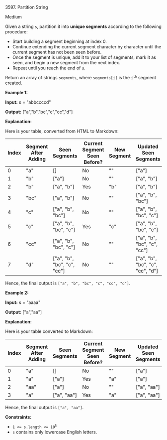 3597\. Partition String

Medium

Given a string `s`, partition it into **unique segments** according to the following procedure:

*   Start building a segment beginning at index 0.
*   Continue extending the current segment character by character until the current segment has not been seen before.
*   Once the segment is unique, add it to your list of segments, mark it as seen, and begin a new segment from the next index.
*   Repeat until you reach the end of `s`.

Return an array of strings `segments`, where `segments[i]` is the <code>i<sup>th</sup></code> segment created.

**Example 1:**

**Input:** s = "abbccccd"

**Output:** ["a","b","bc","c","cc","d"]

**Explanation:**

Here is your table, converted from HTML to Markdown:

| Index | Segment After Adding | Seen Segments         | Current Segment Seen Before? | New Segment | Updated Seen Segments            |
|-------|----------------------|-----------------------|------------------------------|-------------|----------------------------------|
| 0     | "a"                  | []                    | No                           | ""          | ["a"]                            |
| 1     | "b"                  | ["a"]                 | No                           | ""          | ["a", "b"]                       |
| 2     | "b"                  | ["a", "b"]            | Yes                          | "b"         | ["a", "b"]                       |
| 3     | "bc"                 | ["a", "b"]            | No                           | ""          | ["a", "b", "bc"]                 |
| 4     | "c"                  | ["a", "b", "bc"]      | No                           | ""          | ["a", "b", "bc", "c"]            |
| 5     | "c"                  | ["a", "b", "bc", "c"] | Yes                          | "c"         | ["a", "b", "bc", "c"]            |
| 6     | "cc"                 | ["a", "b", "bc", "c"] | No                           | ""          | ["a", "b", "bc", "c", "cc"]      |
| 7     | "d"                  | ["a", "b", "bc", "c", "cc"] | No                     | ""          | ["a", "b", "bc", "c", "cc", "d"] |

Hence, the final output is `["a", "b", "bc", "c", "cc", "d"]`.

**Example 2:**

**Input:** s = "aaaa"

**Output:** ["a","aa"]

**Explanation:**

Here is your table converted to Markdown:

| Index | Segment After Adding | Seen Segments | Current Segment Seen Before? | New Segment | Updated Seen Segments |
|-------|----------------------|---------------|------------------------------|-------------|----------------------|
| 0     | "a"                  | []            | No                           | ""          | ["a"]                |
| 1     | "a"                  | ["a"]         | Yes                          | "a"         | ["a"]                |
| 2     | "aa"                 | ["a"]         | No                           | ""          | ["a", "aa"]          |
| 3     | "a"                  | ["a", "aa"]   | Yes                          | "a"         | ["a", "aa"]          |

Hence, the final output is `["a", "aa"]`.

**Constraints:**

*   <code>1 <= s.length <= 10<sup>5</sup></code>
*   `s` contains only lowercase English letters.